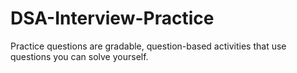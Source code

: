 # DSA-Interview-Practice
Practice questions are gradable, question-based activities that use questions you can solve yourself.

